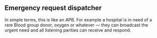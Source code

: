 ## Emergency request dispatcher

In simple terms, this is like an APB.
For example a hospital is in need of a rare Blood group donor, oxygen or whatever — they can broadcast the urgent need and all listening parities can receive and respond.